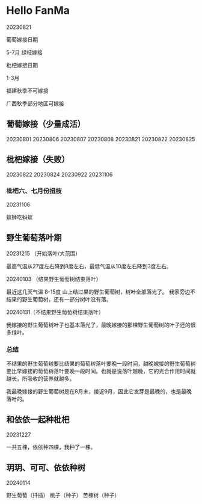 # Hello FanMa 

20230821

葡萄嫁接日期

5-7月  绿枝嫁接

枇杷嫁接日期

1-3月

福建秋季不可嫁接

广西秋季部分地区可嫁接

## 葡萄嫁接（少量成活）

20230801
20230806
20230807
20230808
20230821
20230822
20230825

## 枇杷嫁接（失败）

20230822
20230824
20230922
20231106

### 枇杷六、七月份扭枝

20231106

蚁狮吃蚂蚁

## 野生葡萄落叶期

20231215 （开始落叶/大范围）

最高气温从27度左右降到8度左右，最低气温从10度左右降到3度左右。

20240103 （结果野生葡萄树结束落叶）

最近这几天气温 8-15度
山上结过果的野生葡萄树，树叶全部落光了。
我家旁边不结果的野生葡萄树，还有一部分树叶没有落。

20240131（不结果野生葡萄树结束落叶）

我嫁接的野生葡萄树叶子也基本落光了，最晚嫁接的那棵野生葡萄树的叶子还的很多绿叶。

### 总结

不结果的野生葡萄树要比结果的葡萄树落叶要晚一段时间，越晚嫁接的野生葡萄树要比早嫁接的葡萄树落叶要晚一段时间。也就是说落叶越晚，它的光合作用时间就越长，所吸收的营养就越多。

我最晚嫁接的野生葡萄树是在8月末，接近9月，因此它发芽是最晚的，也是最晚落叶的。

## 和依依一起种枇杷

20231227

一共五棵，依依种四棵，我种了一棵。

## 玥玥、可可、依依种树

20240114

野生葡萄（扦插）
桃子（种子）
苦楝树（种子）